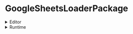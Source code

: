 # GoogleSheetsLoaderPackage

<details>
  <summary>Editor</summary>

  - [GoogleSheetEditor](Scripts/GoogleSheetEditor.cs) 테스트 <br><br>
  - [GoogleSheetDataContainer](Scripts/GoogleSheetDataContainer.cs) <br><br>
  - [GoogleSheetResponse](Scripts/GoogleSheetResponse.cs) <br><br>
  - [GoogleSheetDefine](Scripts/GoogleSheetDefine.cs)

</details>

<details>
  <summary>Runtime</summary>

  - [GoogleSheetLoader](Scripts/Scripts/GoogleSheetLoader.cs)



</details>
